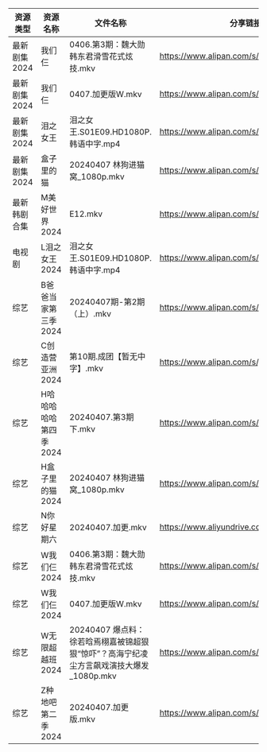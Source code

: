 | 资源类型     | 资源名称          | 文件名称                                                   | 分享链接                                      | 更新时间                |
| -------- | ------------- | ------------------------------------------------------ | ----------------------------------------- | ------------------- |
| 最新剧集2024 | 我们仨           | 0406.第3期：魏大勋韩东君滑雪花式炫技.mkv                              | https://www.alipan.com/s/n37VJ5HasKZ      | 2024-04-07 00:07:34 |
| 最新剧集2024 | 我们仨           | 0407.加更版W.mkv                                          | https://www.alipan.com/s/n37VJ5HasKZ      | 2024-04-07 14:08:00 |
| 最新剧集2024 | 泪之女王          | 泪之女王.S01E09.HD1080P.韩语中字.mp4                           | https://www.alipan.com/s/HxyRDH8VhTK      | 2024-04-07 00:07:27 |
| 最新剧集2024 | 盒子里的猫         | 20240407 林狗进猫窝_1080p.mkv                               | https://www.alipan.com/s/ceoya9tS584      | 2024-04-07 14:08:02 |
| 最新韩剧合集   | M美好世界2024     | E12.mkv                                                | https://www.alipan.com/s/3hVi9iw3g6N      | 2024-04-07 00:05:45 |
| 电视剧      | L泪之女王2024     | 泪之女王.S01E09.HD1080P.韩语中字.mp4                           | https://www.alipan.com/s/GhYLZdpMfQz      | 2024-04-07 00:05:31 |
| 综艺       | B爸爸当家第三季2024  | 20240407期-第2期（上）.mkv                                   | https://www.alipan.com/s/CZcWZGAe35k      | 2024-04-07 14:06:55 |
| 综艺       | C创造营亚洲2024    | 第10期.成团【暂无中字】.mkv                                      | https://www.alipan.com/s/jpjD5zFeV3H      | 2024-04-07 14:07:03 |
| 综艺       | H哈哈哈哈哈第四季2024 | 20240407.第3期下.mkv                                      | https://www.alipan.com/s/CgezbEPvmVp      | 2024-04-07 14:07:11 |
| 综艺       | H盒子里的猫2024    | 20240407 林狗进猫窝_1080p.mkv                               | https://www.alipan.com/s/cnUw8UeQ7bS      | 2024-04-07 14:07:15 |
| 综艺       | N你好星期六        | 20240407.加更.mkv                                        | https://www.aliyundrive.com/s/QGPr3eRo3pE | 2024-04-07 14:07:23 |
| 综艺       | W我们仨2024      | 0406.第3期：魏大勋韩东君滑雪花式炫技.mkv                              | https://www.alipan.com/s/dVYhFcy3TMz      | 2024-04-07 00:07:08 |
| 综艺       | W我们仨2024      | 0407.加更版W.mkv                                          | https://www.alipan.com/s/dVYhFcy3TMz      | 2024-04-07 14:07:32 |
| 综艺       | W无限超越班2024    | 20240407 爆点料：徐若晗焉栩嘉被锦超狠狠“惊吓”？高海宁纪凌尘方言飙戏演技大爆发_1080p.mkv | https://www.alipan.com/s/Wwex7BWuJFP      | 2024-04-07 14:07:36 |
| 综艺       | Z种地吧第二季2024   | 20240407.加更版.mkv                                       | https://www.alipan.com/s/1DyAWe9bo96      | 2024-04-07 14:07:38 |
